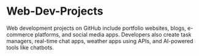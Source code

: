 # Web-Dev-Projects
Web development projects on GitHub include portfolio websites, blogs, e-commerce platforms, and social media apps. Developers also create task managers, real-time chat apps, weather apps using APIs, and AI-powered tools like chatbots. 
